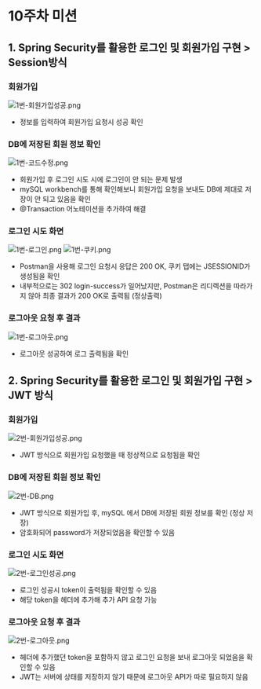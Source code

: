 # 10주차 미션

## 1. Spring Security를 활용한 로그인 및 회원가입 구현 > Session방식
### 회원가입
![1번-회원가입성공.png](../../../../Users/%EB%B0%95%EC%9D%80%EC%84%9C/Documents/%EC%B9%B4%EC%B9%B4%EC%98%A4%ED%86%A1%20%EB%B0%9B%EC%9D%80%20%ED%8C%8C%EC%9D%BC/1%EB%B2%88-%ED%9A%8C%EC%9B%90%EA%B0%80%EC%9E%85%EC%84%B1%EA%B3%B5.png)
- 정보를 입력하여 회원가입 요청시 성공 확인

### DB에 저장된 회원 정보 확인
![1번-코드수정.png](../../../../Users/%EB%B0%95%EC%9D%80%EC%84%9C/Documents/%EC%B9%B4%EC%B9%B4%EC%98%A4%ED%86%A1%20%EB%B0%9B%EC%9D%80%20%ED%8C%8C%EC%9D%BC/1%EB%B2%88-%EC%BD%94%EB%93%9C%EC%88%98%EC%A0%95.png)
- 회원가입 후 로그인 시도 시에 로그인이 안 되는 문제 발생
- mySQL workbench를 통해 확인해보니 회원가입 요청을 보내도 DB에 제대로 저장이 안 되고 있음을 확인
- @Transaction 어노테이션을 추가하여 해결

### 로그인 시도 화면
![1번-로그인.png](../../../../Users/%EB%B0%95%EC%9D%80%EC%84%9C/Documents/%EC%B9%B4%EC%B9%B4%EC%98%A4%ED%86%A1%20%EB%B0%9B%EC%9D%80%20%ED%8C%8C%EC%9D%BC/1%EB%B2%88-%EB%A1%9C%EA%B7%B8%EC%9D%B8.png)
![1번-쿠키.png](../../../../Users/%EB%B0%95%EC%9D%80%EC%84%9C/Documents/%EC%B9%B4%EC%B9%B4%EC%98%A4%ED%86%A1%20%EB%B0%9B%EC%9D%80%20%ED%8C%8C%EC%9D%BC/1%EB%B2%88-%EC%BF%A0%ED%82%A4.png)
- Postman을 사용해 로그인 요청시 응답은 200 OK, 쿠키 탭에는 JSESSIONID가 생성됨을 확인
- 내부적으로는 302 login-success가 일어났지만, Postman은 리디렉션을 따라가지 않아 최종 결과가 200 OK로 출력됨 (정상출력)

### 로그아웃 요청 후 결과
![1번-로그아웃.png](../../../../Users/%EB%B0%95%EC%9D%80%EC%84%9C/Documents/%EC%B9%B4%EC%B9%B4%EC%98%A4%ED%86%A1%20%EB%B0%9B%EC%9D%80%20%ED%8C%8C%EC%9D%BC/1%EB%B2%88-%EB%A1%9C%EA%B7%B8%EC%95%84%EC%9B%83.png)
- 로그아웃 성공하여 로그 출력됨을 확인

## 2. Spring Security를 활용한 로그인 및 회원가입 구현 > JWT 방식
### 회원가입
![2번-회원가입성공.png](../../../../Users/%EB%B0%95%EC%9D%80%EC%84%9C/Documents/%EC%B9%B4%EC%B9%B4%EC%98%A4%ED%86%A1%20%EB%B0%9B%EC%9D%80%20%ED%8C%8C%EC%9D%BC/2%EB%B2%88-%ED%9A%8C%EC%9B%90%EA%B0%80%EC%9E%85%EC%84%B1%EA%B3%B5.png)
- JWT 방식으로 회원가입 요청했을 때 정상적으로 요청됨을 확인

### DB에 저장된 회원 정보 확인
![2번-DB.png](../../../../Users/%EB%B0%95%EC%9D%80%EC%84%9C/Documents/%EC%B9%B4%EC%B9%B4%EC%98%A4%ED%86%A1%20%EB%B0%9B%EC%9D%80%20%ED%8C%8C%EC%9D%BC/2%EB%B2%88-DB.png)
- JWT 방식으로 회원가입 후, mySQL 에서 DB에 저장된 회원 정보를 확인 (정상 저장)
- 암호화되어 password가 저장되었음을 확인할 수 있음

### 로그인 시도 화면
![2번-로그인성공.png](../../../../Users/%EB%B0%95%EC%9D%80%EC%84%9C/Documents/%EC%B9%B4%EC%B9%B4%EC%98%A4%ED%86%A1%20%EB%B0%9B%EC%9D%80%20%ED%8C%8C%EC%9D%BC/2%EB%B2%88-%EB%A1%9C%EA%B7%B8%EC%9D%B8%EC%84%B1%EA%B3%B5.png)
- 로그인 성공시 token이 출력됨을 확인할 수 있음
- 해당 token을 헤더에 추가해 추가 API 요청 가능

### 로그아웃 요청 후 결과
![2번-로그아웃.png](../../../../Users/%EB%B0%95%EC%9D%80%EC%84%9C/Documents/%EC%B9%B4%EC%B9%B4%EC%98%A4%ED%86%A1%20%EB%B0%9B%EC%9D%80%20%ED%8C%8C%EC%9D%BC/2%EB%B2%88-%EB%A1%9C%EA%B7%B8%EC%95%84%EC%9B%83.png)
- 헤더에 추가했던 token을 포함하지 않고 로그인 요청을 보내 로그아웃 되었음을 확인할 수 있음 
- JWT는 서버에 상태를 저장하지 않기 때문에 로그아웃 API가 따로 필요하지 않음